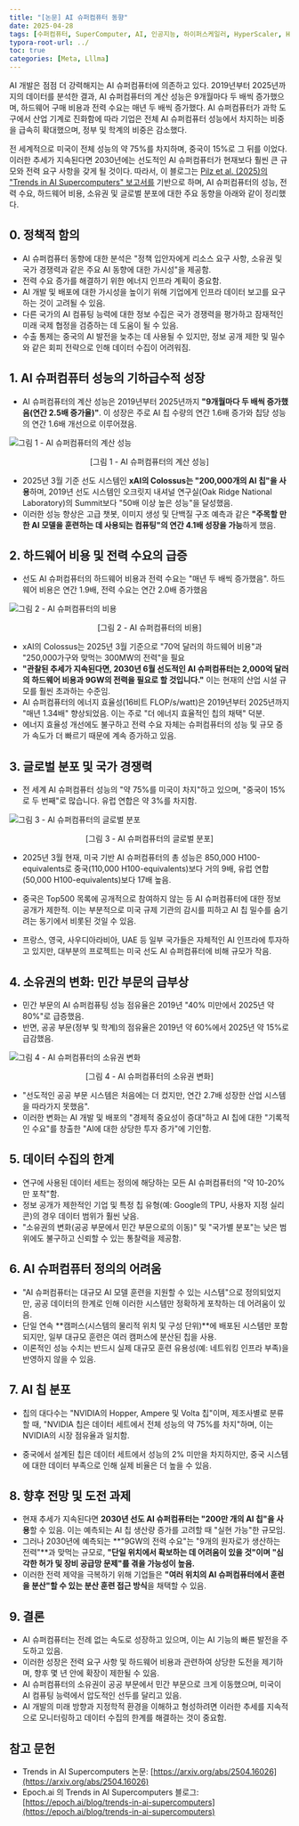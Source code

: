 ```yaml
---
title: "[논문] AI 슈퍼컴퓨터 동향"
date: 2025-04-28
tags: [수퍼컴퓨터, SuperComputer, AI, 인공지능, 하이퍼스케일러, HyperScaler, HPC, 고성능컴퓨팅, AcceleratedComputing, 액셀레이트컴퓨팅, xAI, Colossus, 오크릿지 내셔널 연구소]
typora-root-url: ../
toc: true
categories: [Meta, Lllma]
---
```


AI 개발은 점점 더 강력해지는 AI 슈퍼컴퓨터에 의존하고 있다. 2019년부터 2025년까지의 데이터를 분석한 결과, AI 슈퍼컴퓨터의 계산 성능은 9개월마다 두 배씩 증가했으며, 하드웨어 구매 비용과 전력 수요는 매년 두 배씩 증가했다. AI 슈퍼컴퓨터가 과학 도구에서 산업 기계로 진화함에 따라 기업은 전체 AI 슈퍼컴퓨터 성능에서 차지하는 비중을 급속히 확대했으며, 정부 및 학계의 비중은 감소했다. 

전 세계적으로 미국이 전체 성능의 약 75%를 차지하며, 중국이 15%로 그 뒤를 이었다. 이러한 추세가 지속된다면 2030년에는 선도적인 AI 슈퍼컴퓨터가 현재보다 훨씬 큰 규모와 전력 요구 사항을 갖게 될 것이다. 따라서, 이 블로그는 [Pilz et al. (2025)의 "Trends in AI Supercomputers" 보고서를](https://arxiv.org/abs/2504.16026) 기반으로 하며, AI 슈퍼컴퓨터의 성능, 전력 수요, 하드웨어 비용, 소유권 및 글로벌 분포에 대한 주요 동향을 아래와 같이 정리했다. 



## 0. 정책적 함의

- AI 슈퍼컴퓨터 동향에 대한 분석은 "정책 입안자에게 리소스 요구 사항, 소유권 및 국가 경쟁력과 같은 주요 AI 동향에 대한 가시성"을 제공함.
- 전력 수요 증가를 해결하기 위한 에너지 인프라 계획이 중요함.
- AI 개발 및 배포에 대한 가시성을 높이기 위해 기업에게 인프라 데이터 보고를 요구하는 것이 고려될 수 있음.
- 다른 국가의 AI 컴퓨팅 능력에 대한 정보 수집은 국가 경쟁력을 평가하고 잠재적인 미래 국제 협정을 검증하는 데 도움이 될 수 있음. 
- 수출 통제는 중국의 AI 발전을 늦추는 데 사용될 수 있지만, 정보 공개 제한 및 밀수와 같은 회피 전략으로 인해 데이터 수집이 어려워짐.



## **1. AI 슈퍼컴퓨터 성능의 기하급수적 성장**

- AI 슈퍼컴퓨터의 계산 성능은 2019년부터 2025년까지 **"9개월마다 두 배씩 증가했음(연간 2.5배 증가율)"**. 이 성장은 주로 AI 칩 수량의 연간 1.6배 증가와 칩당 성능의 연간 1.6배 개선으로 이루어졌음.

![그림 1 - AI 슈퍼컴퓨터의 계산 성능](../images/2025-04/2025-04-28_01.jpg)

<div align="center">[그림 1 - AI 슈퍼컴퓨터의 계산 성능]</div>

- 2025년 3월 기준 선도 시스템인 **xAI의 Colossus는 "200,000개의 AI 칩"을 사용**하며, 2019년 선도 시스템인 오크릿지 내셔널 연구실(Oak Ridge National Laboratory)의 Summit보다 "50배 이상 높은 성능"을 달성했음.
- 이러한 성능 향상은 고급 챗봇, 이미지 생성 및 단백질 구조 예측과 같은 **"주목할 만한 AI 모델을 훈련하는 데 사용되는 컴퓨팅"의 연간 4.1배 성장을 가능**하게 했음.



## **2. 하드웨어 비용 및 전력 수요의 급증**

- 선도 AI 슈퍼컴퓨터의 하드웨어 비용과 전력 수요는 "매년 두 배씩 증가했음". 하드웨어 비용은 연간 1.9배, 전력 수요는 연간 2.0배 증가했음


![그림 2 - AI 슈퍼컴퓨터의 비용](../images/2025-04/2025-04-28_02.jpg)

<div align="center">[그림 2 - AI 슈퍼컴퓨터의 비용]</div>


- xAI의 Colossus는 2025년 3월 기준으로 "70억 달러의 하드웨어 비용"과 "250,000가구와 맞먹는 300MW의 전력"을 필요
- **"관찰된 추세가 지속된다면, 2030년 6월 선도적인 AI 슈퍼컴퓨터는 2,000억 달러의 하드웨어 비용과 9GW의 전력을 필요로 할 것입니다."** 이는 현재의 산업 시설 규모를 훨씬 초과하는 수준임. 
- AI 슈퍼컴퓨터의 에너지 효율성(16비트 FLOP/s/watt)은 2019년부터 2025년까지 "매년 1.34배" 향상되었음. 이는 주로 "더 에너지 효율적인 칩의 채택" 덕분. 
- 에너지 효율성 개선에도 불구하고 전력 수요 자체는 슈퍼컴퓨터의 성능 및 규모 증가 속도가 더 빠르기 때문에 계속 증가하고 있음. 



## **3. 글로벌 분포 및 국가 경쟁력**

- 전 세계 AI 슈퍼컴퓨터 성능의 "약 75%를 미국이 차지"하고 있으며, "중국이 15%로 두 번째"로 많습니다. 유럽 연합은 약 3%를 차지함. 

![그림 3 - AI 슈퍼컴퓨터의 글로벌 분포](../images/2025-04/2025-04-28_03.jpg)

<div align="center">[그림 3 - AI 슈퍼컴퓨터의 글로벌 분포]</div>

- 2025년 3월 현재, 미국 기반 AI 슈퍼컴퓨터의 총 성능은 850,000 H100-equivalents로 중국(110,000 H100-equivalents)보다 거의 9배, 유럽 연합(50,000 H100-equivalents)보다 17배 높음. 

- 중국은 Top500 목록에 공개적으로 참여하지 않는 등 AI 슈퍼컴퓨터에 대한 정보 공개가 제한적. 이는 부분적으로 미국 규제 기관의 감시를 피하고 AI 칩 밀수를 숨기려는 동기에서 비롯된 것일 수 있음. 

- 프랑스, 영국, 사우디아라비아, UAE 등 일부 국가들은 자체적인 AI 인프라에 투자하고 있지만, 대부분의 프로젝트는 미국 선도 AI 슈퍼컴퓨터에 비해 규모가 작음. 

  


## 4. 소유권의 변화: 민간 부문의 급부상

- 민간 부문의 AI 슈퍼컴퓨팅 성능 점유율은 2019년 "40% 미만에서 2025년 약 80%"로 급증했음. 
- 반면, 공공 부문(정부 및 학계)의 점유율은 2019년 약 60%에서 2025년 약 15%로 급감했음. 

![그림 4 - AI 슈퍼컴퓨터의 소유권 변화](../images/2025-04/2025-04-28_04.jpg)

<div align="center">[그림 4 - AI 슈퍼컴퓨터의 소유권 변화]</div>


- "선도적인 공공 부문 시스템은 처음에는 더 컸지만, 연간 2.7배 성장한 산업 시스템을 따라가지 못했음".
- 이러한 변화는 AI 개발 및 배포의 "경제적 중요성이 증대"하고 AI 칩에 대한 "기록적인 수요"를 창출한 "AI에 대한 상당한 투자 증가"에 기인함.



## 5. 데이터 수집의 한계

- 연구에 사용된 데이터 세트는 정의에 해당하는 모든 AI 슈퍼컴퓨터의 "약 10-20%만 포착"함. 
- 정보 공개가 제한적인 기업 및 특정 칩 유형(예: Google의 TPU, 사용자 지정 실리콘)의 경우 데이터 범위가 훨씬 낮음.
- "소유권의 변화(공공 부문에서 민간 부문으로의 이동)" 및 "국가별 분포"는 낮은 범위에도 불구하고 신뢰할 수 있는 통찰력을 제공함.



## 6. **AI 슈퍼컴퓨터 정의의 어려움**

- "AI 슈퍼컴퓨터는 대규모 AI 모델 훈련을 지원할 수 있는 시스템"으로 정의되었지만, 공공 데이터의 한계로 인해 이러한 시스템만 정확하게 포착하는 데 어려움이 있음. 
- 단일 연속 **캠퍼스(시스템의 물리적 위치 및 구성 단위)**에 배포된 시스템만 포함되지만, 일부 대규모 훈련은 여러 캠퍼스에 분산된 칩을 사용.
- 이론적인 성능 수치는 반드시 실제 대규모 훈련 유용성(예: 네트워킹 인프라 부족)을 반영하지 않을 수 있음.



## 7. **AI 칩 분포**

- 칩의 대다수는 "NVIDIA의 Hopper, Ampere 및 Volta 칩"이며, 제조사별로 분류할 때, "NVIDIA 칩은 데이터 세트에서 전체 성능의 약 75%를 차지"하며, 이는 NVIDIA의 시장 점유율과 일치함.

- 중국에서 설계된 칩은 데이터 세트에서 성능의 2% 미만을 차지하지만, 중국 시스템에 대한 데이터 부족으로 인해 실제 비율은 더 높을 수 있음.

  

## 8. **향후 전망 및 도전 과제**

- 현재 추세가 지속된다면 **2030년 선도 AI 슈퍼컴퓨터는 "200만 개의 AI 칩"을 사용**할 수 있음. 이는 예측되는 AI 칩 생산량 증가를 고려할 때 "실현 가능"한 규모임. 
- 그러나 2030년에 예측되는 **"9GW의 전력 수요"는 "9개의 원자로가 생산하는 전력"**과 맞먹는 규모로, **"단일 위치에서 확보하는 데 어려움이 있을 것"이며 "심각한 허가 및 장비 공급망 문제"를 겪을 가능성이 높음.** 
- 이러한 전력 제약을 극복하기 위해 기업들은 **"여러 위치의 AI 슈퍼컴퓨터에서 훈련을 분산"할 수 있는 분산 훈련 접근 방식**을 채택할 수 있음.



## 9. 결론

- AI 슈퍼컴퓨터는 전례 없는 속도로 성장하고 있으며, 이는 AI 기능의 빠른 발전을 주도하고 있음. 
- 이러한 성장은 전력 요구 사항 및 하드웨어 비용과 관련하여 상당한 도전을 제기하며, 향후 몇 년 안에 확장이 제한될 수 있음.
- AI 슈퍼컴퓨터의 소유권이 공공 부문에서 민간 부문으로 크게 이동했으며, 미국이 AI 컴퓨팅 능력에서 압도적인 선두를 달리고 있음.
-  AI 개발의 미래 방향과 지정학적 환경을 이해하고 형성하려면 이러한 추세를 지속적으로 모니터링하고 데이터 수집의 한계를 해결하는 것이 중요함.



## 참고 문헌

- Trends in AI Supercomputers 논문: [https://arxiv.org/abs/2504.16026](https://arxiv.org/abs/2504.16026)
- Epoch.ai 의 Trends in AI Supercomputers 블로그: [https://epoch.ai/blog/trends-in-ai-supercomputers](https://epoch.ai/blog/trends-in-ai-supercomputers)

